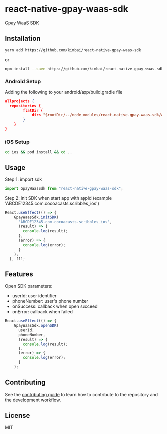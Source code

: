 # react-native-gpay-waas-sdk

Gpay WaaS SDK

## Installation

```sh
yarn add https://github.com/kimbai/react-native-gpay-waas-sdk
```

or

```sh
npm install --save https://github.com/kimbai/react-native-gpay-waas-sdk
```

### Android Setup
Adding the following to your android/app/build.gradle file

```json
allprojects {
  repositories {
        flatDir {
            dirs "$rootDir/../node_modules/react-native-gpay-waas-sdk/android/libs"
        }
    }
}
```
### iOS Setup
```sh
cd ios && pod install && cd ..
```

## Usage

Step 1: import sdk

```js
import GpayWaasSdk from "react-native-gpay-waas-sdk";
```

Step 2: init SDK when start app with appId (example 'ABCDE12345.com.cocoacasts.scribbles_ios')

```js
React.useEffect(() => {
    GpayWaasSdk.initSDK(
      'ABCDE12345.com.cocoacasts.scribbles_ios',
      (result) => {
        console.log(result);
      },
      (error) => {
        console.log(error);
      }
    );
  }, []);
```

## Features

Open SDK
parameters:
 - userId: user identifier
 - phoneNumber: user's phone number
 - onSuccess: callback when open succeed
 - onError: callback when failed

```js
React.useEffect(() => {
    GpayWaasSdk.openSDK(
      userId,
      phoneNumber,
      (result) => {
        console.log(result);
      },
      (error) => {
        console.log(error);
      }
    );
```

## Contributing

See the [contributing guide](CONTRIBUTING.md) to learn how to contribute to the repository and the development workflow.

## License

MIT
